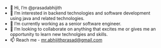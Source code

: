 - 👋 Hi, I’m @prasadabhijith
- 👀 I’m interested in backend technologies and software development using java and related technologies.
- 🌱 I’m currently working as a senior software engineer.
- 💞️ I’m looking to collaborate on anything that excites me or gives me an opportunity to learn new technolgies and skills.  
- 📫 Reach me - mr.abhijithprasad@gmail.com 
